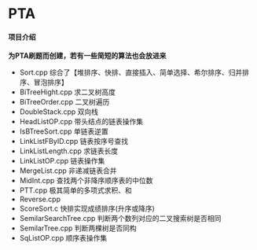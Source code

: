 # PTA

#### 项目介绍

**为PTA刷题而创建，若有一些简短的算法也会放进来**

- Sort.cpp  综合了【堆排序、快排、直接插入、简单选择、希尔排序、归并排序、冒泡排序】
- BiTreeHight.cpp  求二叉树高度
- BiTreeOrder.cpp   二叉树遍历
- DoubleStack.cpp  双向栈
- HeadListOP.cpp   带头结点的链表操作集
- IsBTreeSort.cpp  单链表逆置
- LinkListFByID.cpp 链表按序号查找
- LinkListLength.cpp  求链表长度
- LinkListOP.cpp 链表操作集
- MergeList.cpp  非递减链表合并
- MidInt.cpp 查找两个非降序顺序表的中位数
- PTT.cpp  极其简单的多项式求积、和
- Reverse.cpp  
- ScoreSort.c  快排实现成绩排序(升序或降序)
- SemilarSearchTree.cpp  判断两个数列对应的二叉搜索树是否相同
- SemilarTree.cpp  判断两棵树是否同构
- SqListOP.cpp   顺序表操作集
